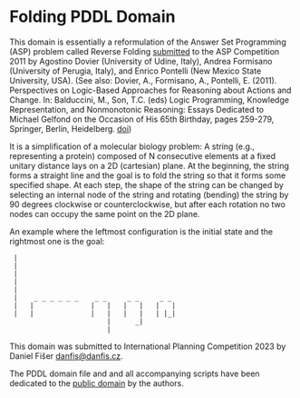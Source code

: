 # Folding PDDL Domain

This domain is essentially a reformulation of the Answer Set Programming (ASP)
problem called Reverse Folding
[submitted](https://www.mat.unical.it/aspcomp2011/FinalProblemDescriptions/ReverseFolding)
to the ASP Competition 2011 by Agostino Dovier (University of Udine, Italy),
Andrea Formisano (University of Perugia, Italy), and Enrico Pontelli (New Mexico
State University, USA).
(See also:
Dovier, A., Formisano, A., Pontelli, E. (2011). Perspectives on Logic-Based
Approaches for Reasoning about Actions and Change. In: Balduccini, M., Son, T.C.
(eds) Logic Programming, Knowledge Representation, and Nonmonotonic Reasoning:
Essays Dedicated to Michael Gelfond on the Occasion of His 65th Birthday,
pages 259-279, Springer, Berlin, Heidelberg.
[doi](https://doi.org/10.1007/978-3-642-20832-4_17))

It is a simplification of a molecular biology problem:
A string (e.g., representing a protein) composed of N consecutive elements at a
fixed unitary distance lays on a 2D (cartesian) plane.
At the beginning, the string forms a straight line and the goal is to fold the
string so that it forms some specified shape.
At each step, the shape of the string can be changed by selecting an internal
node of the string and rotating (bending) the string by 90 degrees clockwise or
counterclockwise, but after each rotation no two nodes can occupy the same point
on the 2D plane.

An example where the leftmost configuration is the initial state and the
rightmost one is the goal:
```
 | 
 | 
 | 
 | 
 | 
 |    _ _ _ _ _ _    _ _     _ _     _ _ 
 |   |              |   |   |   |   |   | 
 |   |              |   |   |   |   | |_| 
                        |      _| 
                        | 
```


This domain was submitted to International Planning Competition 2023 by
Daniel Fišer <danfis@danfis.cz>.

The PDDL domain file and and all accompanying scripts have been dedicated to the
[public domain](https://en.wikipedia.org/wiki/Public_domain) by the authors.
